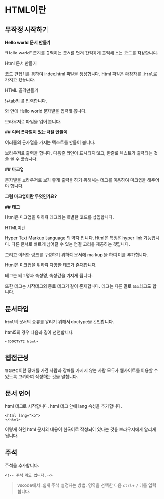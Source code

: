  # HTML이란



## 무작정 시작하기



**Hello world 문서 만들기**

“Hello world” 문자를 출력하는 문서를 먼저 간략하게 출력해 보는 코드를 작성합니다.

 

Html 문서 만들기

코드 편집기를 통하여 index.html 파일을 생성합니다. Html 파일은 확장자를 `.html`로 가지고 있습니다.

 

HTML 골격만들기

!+tab키 를 입력합니다.

 

<body>와 </body> 안에 Hello world 문자열을 입력해 봅니다.

브라우저로 파일을 읽어 봅니다.

 

**##** **여러 문자열이 있는 파일 만들이**

여러줄의 문자열을 가지는 텍스트를 만들어 봅니다.

브라우저로 출력을 합니다. 다음줄 라인이 표시되지 않고, 한줄로 텍스트가 출력되는 것을 볼 수 있습니다.

 

**##** **마크업**

문자열을 브라우저로 보기 좋게 출력을 하기 위해서는 테그를 이용하여 마크업을 해주어야 합니다.

 

**그럼 마크업이란 무엇인가요?**

 

 

**##** **테그**

Html은 마크업을 위하여 테그라는 특별한 코드를 삽입합니다.

 

HTML이란

Hyper Text Markup Language 의 약자 입니다. Html은 특징은 hyper link 기능입니다. 다른 문서로 빠르게 넘어갈 수 있는 연결 고리를 제공하는 것입니다.

 

그리고 이러한 링크를 구성하기 위하여 문서에 markup 을 하여 이를 추가합니다.

 

Html은 마크업을 위하여 다양한 테크가 존재합니다.

 

테그는 테그명과 속성명, 속성값을 가지게 됩니다.

 

또한 테그는 시작테그와 종료 테그가 같이 존재합니다. 테그는 다른 말로 `요소`라고도 합니다.

 

 

 ## 문서타입

`html`의 문서의 종류를 알리기 위해서 doctype을 선언합니다.



html5의 경우 다음과 같이 선언합니다.

```
<!DOCTYPE html>
```





## 웹접근성

`웹접근성`이란 장애를 가진 사람과 장애를 가지지 않는 사람 모두가 웹사이트를 이용할 수 있도록 고려하여 작성하는 것을 말합니다.





## 문서 언어

html 테그로 시작합니다. html 테그 안에 lang 속성을 추가합니다.

```
<html lang="ko">
</html>
```

 

이렇게 하면 html 문서의 내용이 한국어로 작성되어 있다는 것을 브라우저에게 알리게 됩니다.



## 주석

주석을 추가합니다.



```
<!-- 주석 메모 입니다.-->
```



> vscode에서 .쉽게 주석 설정하는 방법. 영역을 선액한 다음 `ctrl`+ `/` 키를 입력합니다.



 



 

 

 

 